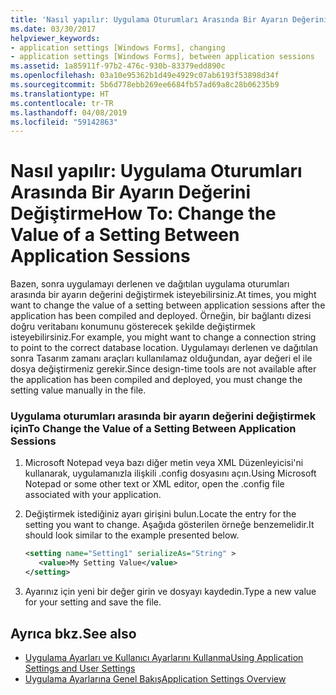 ```yaml
---
title: 'Nasıl yapılır: Uygulama Oturumları Arasında Bir Ayarın Değerini Değiştirme'
ms.date: 03/30/2017
helpviewer_keywords:
- application settings [Windows Forms], changing
- application settings [Windows Forms], between application sessions
ms.assetid: 1a85911f-97b2-476c-930b-83379edd890c
ms.openlocfilehash: 03a10e95362b1d49e4929c07ab6193f53898d34f
ms.sourcegitcommit: 5b6d778ebb269ee6684fb57ad69a8c28b06235b9
ms.translationtype: HT
ms.contentlocale: tr-TR
ms.lasthandoff: 04/08/2019
ms.locfileid: "59142863"
---
```

# <a name="how-to-change-the-value-of-a-setting-between-application-sessions"></a><span data-ttu-id="4353f-102">Nasıl yapılır: Uygulama Oturumları Arasında Bir Ayarın Değerini Değiştirme</span><span class="sxs-lookup"><span data-stu-id="4353f-102">How To: Change the Value of a Setting Between Application Sessions</span></span>
<span data-ttu-id="4353f-103">Bazen, sonra uygulamayı derlenen ve dağıtılan uygulama oturumları arasında bir ayarın değerini değiştirmek isteyebilirsiniz.</span><span class="sxs-lookup"><span data-stu-id="4353f-103">At times, you might want to change the value of a setting between application sessions after the application has been compiled and deployed.</span></span> <span data-ttu-id="4353f-104">Örneğin, bir bağlantı dizesi doğru veritabanı konumunu gösterecek şekilde değiştirmek isteyebilirsiniz.</span><span class="sxs-lookup"><span data-stu-id="4353f-104">For example, you might want to change a connection string to point to the correct database location.</span></span> <span data-ttu-id="4353f-105">Uygulamayı derlenen ve dağıtılan sonra Tasarım zamanı araçları kullanılamaz olduğundan, ayar değeri el ile dosya değiştirmeniz gerekir.</span><span class="sxs-lookup"><span data-stu-id="4353f-105">Since design-time tools are not available after the application has been compiled and deployed, you must change the setting value manually in the file.</span></span>  
  
### <a name="to-change-the-value-of-a-setting-between-application-sessions"></a><span data-ttu-id="4353f-106">Uygulama oturumları arasında bir ayarın değerini değiştirmek için</span><span class="sxs-lookup"><span data-stu-id="4353f-106">To Change the Value of a Setting Between Application Sessions</span></span>  
  
1.  <span data-ttu-id="4353f-107">Microsoft Notepad veya bazı diğer metin veya XML Düzenleyicisi'ni kullanarak, uygulamanızla ilişkili .config dosyasını açın.</span><span class="sxs-lookup"><span data-stu-id="4353f-107">Using Microsoft Notepad or some other text or XML editor, open the .config file associated with your application.</span></span>  
  
2.  <span data-ttu-id="4353f-108">Değiştirmek istediğiniz ayarı girişini bulun.</span><span class="sxs-lookup"><span data-stu-id="4353f-108">Locate the entry for the setting you want to change.</span></span> <span data-ttu-id="4353f-109">Aşağıda gösterilen örneğe benzemelidir.</span><span class="sxs-lookup"><span data-stu-id="4353f-109">It should look similar to the example presented below.</span></span>  
  
    ```xml  
    <setting name="Setting1" serializeAs="String" >  
       <value>My Setting Value</value>  
    </setting>  
    ```  
  
3.  <span data-ttu-id="4353f-110">Ayarınız için yeni bir değer girin ve dosyayı kaydedin.</span><span class="sxs-lookup"><span data-stu-id="4353f-110">Type a new value for your setting and save the file.</span></span>  
  
## <a name="see-also"></a><span data-ttu-id="4353f-111">Ayrıca bkz.</span><span class="sxs-lookup"><span data-stu-id="4353f-111">See also</span></span>

- [<span data-ttu-id="4353f-112">Uygulama Ayarları ve Kullanıcı Ayarlarını Kullanma</span><span class="sxs-lookup"><span data-stu-id="4353f-112">Using Application Settings and User Settings</span></span>](using-application-settings-and-user-settings.md)
- [<span data-ttu-id="4353f-113">Uygulama Ayarlarına Genel Bakış</span><span class="sxs-lookup"><span data-stu-id="4353f-113">Application Settings Overview</span></span>](application-settings-overview.md)
